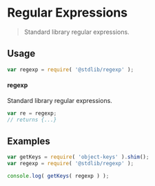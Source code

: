 # Regular Expressions

> Standard library regular expressions.


<!-- <usage> -->

## Usage

``` javascript
var regexp = require( '@stdlib/regexp' );
```

#### regexp

Standard library regular expressions.

``` javascript
var re = regexp;
// returns {...}
```

<!-- </usage> -->


<!-- <examples> -->

## Examples

``` javascript
var getKeys = require( 'object-keys' ).shim();
var regexp = require( '@stdlib/regexp' );

console.log( getKeys( regexp ) );
```

<!-- </examples> -->


<!-- <links> -->

<!-- </links> -->
